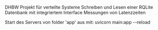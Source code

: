 DHBW Projekt für verteilte Systeme
Schreiben und Lesen einer RQLite Datenbank mit integriertem Interface
Messungen von Latenzzeiten

Start des Servers von folder 'app' aus mit: 
uvicorn main:app --reload